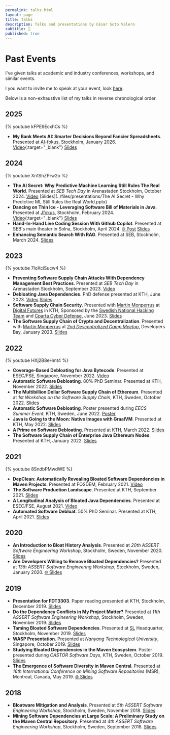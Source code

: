 ```yaml
---
permalink: talks.html
layout: page
title: Talks
description: Talks and presentations by César Soto Valero  
subtitle: 📢
published: true
---
```


# Past Events

I've given talks at academic and industry conferences, workshops, and similar events.

I you want to invite me to speak at your event, look [here](./talks/invite-me.html).

Below is a non-exhaustive list of my talks in reverse chronological order.

## 2025

{% youtube kFPE9EcxhCs %}

- **My Bank Meets AI: Smarter Decisions Beyond Fancier Spreadsheets**. Presented at [AI-fokus](https://www.jfokus.se/ai-fokus), Stockholm, January 2026. [Video](https://youtu.be/kFPE9EcxhCs "video"){:target="_blank"} [Slides](https://www.jfokus.se/aifokus25-preso/My-Bank-Meets-AI.pdf)

## 2024

{% youtube Xn1ShZPrw2o %}

- **The AI Secret: Why Predictive Machine Learning Still Rules The Real World**. Presented at _SEB Tech Day_ in Arenastaden Stockholm, October 2024. [Video](https://youtu.be/n1t3XEAyUgQ?si=3WKO3XZC_b_epmfo "video") [Slides](../files/presentations/The AI Secret - Why Predictive ML Still Rules the Real World.pptx)
- **Dancing on Thin Ice - Leveraging Software Bill of Materials in Java**. Presented at [Jfokus](https://www.jfokus.se/talks/1661), Stockholm, February 2024. [Video](https://youtu.be/Xn1ShZPrw2o?si=sP5U0PATsrdHmwK1 "video"){:target="_blank"} [Slides](https://www.jfokus.se/jfokus24-preso/Dancing-on-Thin-Ice--Leveraging-Software-Bill-of-Materials-in-Java.pdf)
- **Hand-In-Hand Live Coding Session With Github Copilot**. Presented at SEB's main theater in Solna, Stockholm, April 2024. [:globe_with_meridians: Post](https://www.linkedin.com/posts/cesarsotovalero_seb-sebtech-ai-activity-7185295533308002305-oRFv) [Slides](../files/presentations/hand-in-hand-live-coding-session-with-github-copilot.pptx)
- **Enhancing Semantic Search With RAG**. Presented at SEB, Stockholm, March 2024. [Slides](../files/presentations/enhancing-semantic-search-with-rag.pptx)

## 2023

{% youtube 7IoXciSucw4 %}

- **Preventing Software Supply Chain Attacks With Dependency Management Best Practices**. Presented at _SEB Tech Day_ in Arenastaden Stockholm, September 2023. [Video](https://youtu.be/7IoXciSucw4?si=CiANlBQtgmibmWci "video")
- **Debloating Java Dependencies**. PhD defense presented at KTH, June 2023. [Video](https://youtu.be/Ub684G_aM5Q?si=5Ow61XFEGmtP9ZZw "video") [Slides](../files/thesis/slides/cesar-phd-defense.pptx)
- **Software Supply Chain Security**. Presented with [Martin Monperrus](https://www.monperrus.net/martin/) at [Digital Futures](https://www.digitalfutures.kth.se/) in KTH, Sponsored by the [Swedish National Hacking Team](https://snht.se/) and [Cparta Cyber Defense](https://www.cparta.se/), June 2023. [Slides](https://docs.google.com/presentation/d/1ki5KITPSciccI1Qdh3wb7GOjdw8jq-CFbY-mvXLUv2c/edit?usp=sharing)
- **The Software Supply Chain of Crypto and Decentralization**. Presented with [Martin Monperrus](https://www.monperrus.net/martin/) at [_2nd Descentralized Camp Meetup_](https://www.meetup.com/decentralized-camp/events/290035869/), Developers Bay, January 2023. [Slides](https://docs.google.com/presentation/d/14A3n_ZT13ealkTVUNnchS7pE03vOL6cDIQpiIZghuHY/edit?usp=sharing)
  
## 2022

{% youtube HXj2B8eHmt4 %}

- **Coverage-Based Debloating for Java Bytecode**. Presented at ESEC/FSE, Singapore, November 2022. [Video](https://youtu.be/HXj2B8eHmt4 "video")
- **Automatic Software Debloating**. 80% PhD Seminar. Presented at KTH, November 2022. [Slides](../talks/80_percent_2022.pdf "pdf")
- **The Multibillion Dollar Software Supply Chain of Ethereum**. Presented at _1st Workshop on the Software Supply Chain_, KTH, Sweden, October 2022. [Slides](https://docs.google.com/presentation/d/16yingW3HUNj6XmAfFFc_qz1bSI-ZRfV0/edit?usp=sharing&ouid=117859204590242341300&rtpof=true&sd=true)
- **Automatic Software Debloating**. Poster presented during _EECS Summer Event_, KTH, Sweden, June 2022. [Poster](../files/posters/poster-scs-48x36.pdf)
- **Java is Going to the Moon: Native Images with GraalVM**. Presented at KTH, May 2022. [Slides](https://docs.google.com/presentation/d/1JDVerE77ZWLqwtWP430QXF1KTd4RhKoD/edit?usp=sharing&ouid=117859204590242341300&rtpof=true&sd=true)
- **A Prime on Software Debloating**. Presented at KTH, March 2022. [Slides](../talks/A_Prime_On_Software_Debloating.pdf "pdf")
- **The Software Supply Chain of Enterprise Java Ethereum Nodes**. Presented at KTH, January 2022. [Slides](https://docs.google.com/presentation/d/1pZGJ_9X_mvOzaqlelQbSyPI9opo6V_e1/edit?usp=sharing&ouid=117859204590242341300&rtpof=true&sd=true)

## 2021

{% youtube 8SndbPMwdWE %}

- **DepClean: Automatically Revealing Bloated Software Dependencies in Maven Projects**. Presented at FOSDEM, February 2021. [Video](https://youtu.be/8SndbPMwdWE "video")
- **The Software Production Landscape**. Presented at KTH, September 2021. [Slides](../files/presentations/software-production-landscape.pptx)
- **A Longitudinal Analysis of Bloated Java Dependencies**. Presented at ESEC/FSE, August 2021. [Video](https://youtu.be/cePEl485E_s "video")
- **Automated Software Debloat**. 50% PhD Seminar. Presented at KTH, April 2021. [Slides](../talks/50percent_seminar_kth_2021.pdf "pdf")

## 2020

- **An Introduction to Bloat History Analysis**. Presented at _20th ASSERT Software Engineering Workshop_, Stockholm, Sweden, November 2020. [Slides](https://docs.google.com/presentation/d/1cwBaOIJ2ZgGP62sCod_a_KrdhRg2puDlIkFKpjxPC6E/edit?usp=sharing)
- **Are Developers Willing to Remove Bloated Dependencies?** Presented at _13th ASSERT Software Engineering Workshop_, Stockholm, Sweden, January 2020. [:globe_with_meridians: Slides](https://www.cesarsotovalero.net/presentations/assert-13th/#/)

## 2019

- **Presentation for FDT3303**. Paper reading presented at KTH, Stockholm, December 2019. [Slides](https://docs.google.com/presentation/d/1KpB16Ibfn3yjxTIxeRPcmR4JcZn3aujEl2EThyOC88U/edit?usp=sharing)
- **Do the Dependency Conflicts in My Project Matter?** Presented at _11th ASSERT Software Engineering Workshop_, Stockholm, Sweden, November 2019. [Slides](https://docs.google.com/presentation/d/17V5PBGj2n7dHrOmbtC0Tfzn_g6xX2mg2GFAWQtRapCY/edit?usp=sharing)
- **Taming Bloated Software Dependencies**. Presented at [SL](https://sl.se/) Headquarter, Stockholm, November 2019. [Slides](https://docs.google.com/presentation/d/1C_-0rQHYvuz7RqPj0dlNhUkjYX1lm9y6gBRri4BTfxk/edit?usp=sharing)
- **WASP Presentation**. Presented at _Nanyang Technological University_, Singapore, October 2019. [Slides](https://docs.google.com/presentation/d/1-B3YfX5xulYgq30IVhv0bLwPHFrtbaRbzZu61TA_U2k/edit?usp=sharing#slide=id.g655fad9d75_6_147)
- **Studying Bloated Dependencies in the Maven Ecosystem**. Poster presented during _CASTOR Software Days_, KTH, Sweden, October 2019. [Slides](../files/posters/Castor-Software-Days-WASP-Poster.pdf)
- **The Emergence of Software Diversity in Maven Central**. Presented at _16th International Conference on Mining Software Repositories_ (MSR), Montreal, Canada, May 2019. [:globe_with_meridians: Slides](https://dl.serveur-du-placard.ml/these/reveal.js-3.7.0/presentations/MSR2.html)

## 2018

- **Bloatware Mitigation and Analysis**. Presented at _5th ASSERT Software Engineering Workshop_, Stockholm, Sweden, November 2018. [Slides](https://docs.google.com/presentation/d/1LYvt7fFdGf_VvdlD2XRHzUTfZZOqM55Wopw6IYM6PNQ/edit?usp=sharing)
- **Mining Software Dependencies at Large Scale: A Preliminary Study on the Maven Central Repository**. Presented at _4th ASSERT Software Engineering Workshop_, Stockholm, Sweden, September 2018. [Slides](https://docs.google.com/document/d/1IMhDIJjDIT_KuFLYSa5agPMvbCA8klBCemSLZI4id04/edit?usp=sharing)
